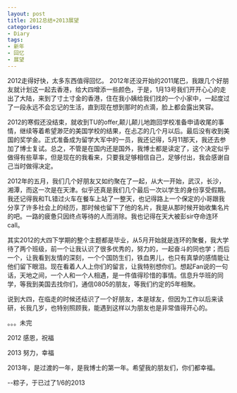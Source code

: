 ```yaml
---
layout: post
title: 2012总结+2013展望
categories:
- Diary
tags:
- 新年
- 回忆
- 展望
---
```


2012走得好快，太多东西值得回忆。
2012年还没开始的2011尾巴，我跟几个好朋友就计划这一起去香港，给大四增添一些颜色，于是，1月13号我们开开心心的走出了大陆，来到了寸土寸金的香港，住在我小姨给我们找的一个小家中，一起度过了一段永远不会忘记的生活，直到现在想到那时的点滴，脸上都会露出笑容。

2012的寒假还没结束，就收到TU的offer,颠儿颠儿地跑回学校准备申请收尾的事情，继续等着希望渺茫的美国学校的结果，在忐忑的几个月以后。最后没有收到美国的奖学金。正式准备成为留学大军中的一员，我还记得，5月11那天，我还去参加了博士复试。总之，不管是在国内还是国外，我博士都是读定了，这个决定似乎做得有些草率，但是现在的我看来，只要我足够相信自己，足够付出，我会感谢自己当时做得决定。

2012年的五月，我们几个好朋友又如约聚在了一起，从大一开始，武汉，长沙，湘潭，而这一次是在天津。似乎还真是我们几个最后一次以学生的身份享受假期。我还记得我和TL错过火车在餐车上站了一整天，也记得路上一个保定的小哥跟我分享了许多社会上的经历，那时候也留下了他的名片，我是从那时候开始收集名片的吧。一路的疲惫只因终点等待的人而消除。我也记得在天大被彭sir夺命连环call。

其实2012的大四下学期的整个主题都是毕业，从5月开始就是连环的聚餐，我大学待了两个班级，前一个让我认识了很多优秀的，努力的，一起奋斗的同也学；而后一个，让我看到友情的深刻，一个个国防生们，铁血男儿，也只有真挚的感情能让他们留下眼泪。现在看着人人上你们的留言，让我特别想你们。想起Fan说的一句话，天地之间，一个人和一个人相遇，是一件值得珍惜的事情。信息升华班的同学，等我到美国去找你们，通信0805的朋友，等我们约定的5年相聚。

说到大四，在临走的时候还结识了一个好朋友，本是球友，但因为工作以后来读研，长我几岁，也特别照顾我，能遇到这样以为朋友也是非常值得开心的。

。。。未完

2012 感恩，祝福

2013 努力，幸福

2013年，是过渡的一年，是我博士的第一年。希望我的朋友们，你们都幸福。

--粽子，于已过了1/6的2013


